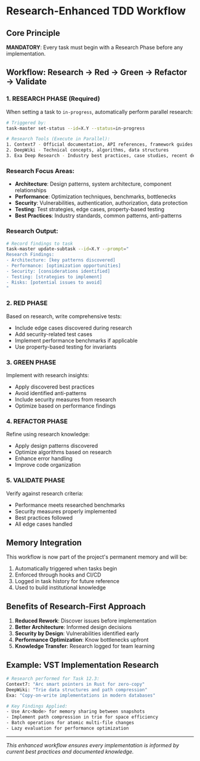 # Research-Enhanced TDD Workflow

## Core Principle
**MANDATORY**: Every task must begin with a Research Phase before any implementation.

## Workflow: Research → Red → Green → Refactor → Validate

### 1. RESEARCH PHASE (Required)
When setting a task to `in-progress`, automatically perform parallel research:

```bash
# Triggered by:
task-master set-status --id=X.Y --status=in-progress

# Research Tools (Execute in Parallel):
1. Context7 - Official documentation, API references, framework guides
2. DeepWiki - Technical concepts, algorithms, data structures
3. Exa Deep Research - Industry best practices, case studies, recent developments
```

### Research Focus Areas:
- **Architecture**: Design patterns, system architecture, component relationships
- **Performance**: Optimization techniques, benchmarks, bottlenecks
- **Security**: Vulnerabilities, authentication, authorization, data protection
- **Testing**: Test strategies, edge cases, property-based testing
- **Best Practices**: Industry standards, common patterns, anti-patterns

### Research Output:
```bash
# Record findings to task
task-master update-subtask --id=X.Y --prompt="
Research Findings:
- Architecture: [key patterns discovered]
- Performance: [optimization opportunities]
- Security: [considerations identified]
- Testing: [strategies to implement]
- Risks: [potential issues to avoid]
"
```

### 2. RED PHASE
Based on research, write comprehensive tests:
- Include edge cases discovered during research
- Add security-related test cases
- Implement performance benchmarks if applicable
- Use property-based testing for invariants

### 3. GREEN PHASE
Implement with research insights:
- Apply discovered best practices
- Avoid identified anti-patterns
- Include security measures from research
- Optimize based on performance findings

### 4. REFACTOR PHASE
Refine using research knowledge:
- Apply design patterns discovered
- Optimize algorithms based on research
- Enhance error handling
- Improve code organization

### 5. VALIDATE PHASE
Verify against research criteria:
- Performance meets researched benchmarks
- Security measures properly implemented
- Best practices followed
- All edge cases handled

## Memory Integration

This workflow is now part of the project's permanent memory and will be:
1. Automatically triggered when tasks begin
2. Enforced through hooks and CI/CD
3. Logged in task history for future reference
4. Used to build institutional knowledge

## Benefits of Research-First Approach

1. **Reduced Rework**: Discover issues before implementation
2. **Better Architecture**: Informed design decisions
3. **Security by Design**: Vulnerabilities identified early
4. **Performance Optimization**: Know bottlenecks upfront
5. **Knowledge Transfer**: Research logged for team learning

## Example: VST Implementation Research

```bash
# Research performed for Task 12.3:
Context7: "Arc smart pointers in Rust for zero-copy"
DeepWiki: "Trie data structures and path compression"
Exa: "Copy-on-write implementations in modern databases"

# Key Findings Applied:
- Use Arc<Node> for memory sharing between snapshots
- Implement path compression in trie for space efficiency
- Batch operations for atomic multi-file changes
- Lazy evaluation for performance optimization
```

---

*This enhanced workflow ensures every implementation is informed by current best practices and documented knowledge.*